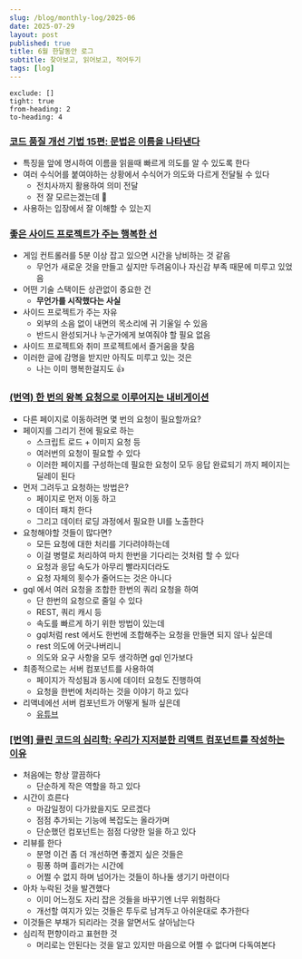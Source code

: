 ```yaml
---
slug: /blog/monthly-log/2025-06
date: 2025-07-29
layout: post
published: true
title: 6월 한달동안 로그
subtitle: 찾아보고, 읽어보고, 적어두기
tags: [log]
---
```


```toc
exclude: []
tight: true
from-heading: 2
to-heading: 4
```

### [**코드 품질 개선 기법 15편: 문법은 이름을 나타낸다**](https://techblog.lycorp.co.jp/ko/techniques-for-improving-code-quality-15)

- 특징을 앞에 명시하여 이름을 읽을때 빠르게 의도를 알 수 있도록 한다
- 여러 수식어를 붙여야하는 상황에서 수식어가 의도와 다르게 전달될 수 있다
  - 전치사까지 활용하여 의미 전달
  - 전 잘 모르는겠는데 🙈
- 사용하는 입장에서 잘 이해할 수 있는지

### [좋은 사이드 프로젝트가 주는 행복한 선](https://news.hada.io/topic?id=20163)

- 게임 컨트롤러를 5분 이상 잡고 있으면 시간을 낭비하는 것 같음
  - 무언가 새로운 것을 만들고 싶지만 두려움이나 자신감 부족 때문에 미루고 있었음
- 어떤 기술 스택이든 상관없이 중요한 건
  - **무언가를 시작했다는 사실**
- 사이드 프로젝트가 주는 자유
  - 외부의 소음 없이 내면의 목소리에 귀 기울일 수 있음
  - 반드시 완성되거나 누군가에게 보여줘야 할 필요 없음
- 사이드 프로젝트와 취미 프로젝트에서 즐거움을 찾음
- 이러한 글에 감명을 받지만 아직도 미루고 있는 것은
  - 나는 이미 행복한걸지도 👍

### [(번역) 한 번의 왕복 요청으로 이루어지는 내비게이션](https://ykss.netlify.app/translation/one_roundtrip_per_navigation)

- 다른 페이지로 이동하려면 몇 번의 요청이 필요할까요?
- 페이지를 그리기 전에 필요로 하는
  - 스크립트 로드 + 이미지 요청 등
  - 여러번의 요청이 필요할 수 있다
  - 이러한 페이지를 구성하는데 필요한 요청이 모두 응답 완료되기 까지 페이지는 딜레이 된다
- 먼저 그려두고 요청하는 방법은?
  - 페이지로 먼저 이동 하고
  - 데이터 패치 한다
  - 그리고 데이터 로딩 과정에서 필요한 UI를 노출한다
- 요청해야할 것들이 많다면?
  - 모든 요청에 대한 처리를 기다려야하는데
  - 이걸 병렬로 처리하여 마치 한번을 기다리는 것처럼 할 수 있다
  - 요청과 응답 속도가 아무리 빨라지더라도
  - 요청 자체의 횟수가 줄어드는 것은 아니다
- gql 에서 여러 요청을 조합한 한번의 쿼리 요청을 하여
  - 단 한번의 요청으로 줄일 수 있다
  - REST, 쿼리 캐시 등
  - 속도를 빠르게 하기 위한 방법이 있는데
  - gql처럼 rest 에서도 한번에 조합해주는 요청을 만들면 되지 않나 싶은데
  - rest 의도에 어긋나버리니
  - 의도와 요구 사항을 모두 생각하면 gql 인가보다
- 최종적으로는 서버 컴포넌트를 사용하여
  - 페이지가 작성됨과 동시에 데이터 요청도 진행하여
  - 요청을 한번에 처리하는 것을 이야기 하고 있다
- 리액네에선 서버 컴포넌트가 어떻게 될까 싶은데
  - [유튜브](https://www.youtube.com/watch?v=RW1SlwBx0hk)

### [[번역] 클린 코드의 심리학: 우리가 지저분한 리액트 컴포넌트를 작성하는 이유](https://imnotadevleoper.tistory.com/362?utm_source=substack&utm_medium=email)

- 처음에는 항상 깔끔하다
  - 단순하게 작은 역할을 하고 있다
- 시간이 흐른다
  - 마감일정이 다가왔을지도 모르겠다
  - 점점 추가되는 기능에 복잡도는 올라가며
  - 단순했던 컴포넌트는 점점 다양한 일을 하고 있다
- 리뷰를 한다
  - 분명 이건 좀 더 개선하면 좋겠지 싶은 것들은
  - 핑퐁 하며 흘러가는 시간에
  - 어쩔 수 없지 하며 넘어가는 것들이 하나둘 생기기 마련이다
- 아차 누락된 것을 발견했다
  - 이미 어느정도 자리 잡은 것들을 바꾸기엔 너무 위험하다
  - 개선할 여지가 있는 것들은 투두로 남겨두고 아쉬운대로 추가한다
- 이것들은 부채가 되리라는 것을 알면서도 살아남는다
- 심리적 편향이라고 표현한 것
  - 머리로는 안된다는 것을 알고 있지만 마음으로 어쩔 수 없다며 다독여본다
